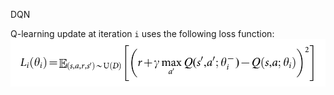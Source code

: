 DQN 

Q-learning update at iteration `i` uses the following loss function:
![lossfunction](./loss_function_DQN.png)